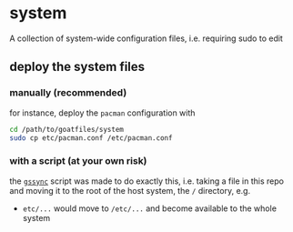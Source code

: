 # system
A collection of system-wide configuration files, i.e. requiring sudo to edit

## deploy the system files
### manually (recommended)
for instance, deploy the `pacman` configuration with
```bash
cd /path/to/goatfiles/system
sudo cp etc/pacman.conf /etc/pacman.conf
```

### with a script (at your own risk)
the [`gssync`](https://github.com/goatfiles/scripts/blob/main/scripts/gssync)
script was made to do exactly this, i.e. taking a file in this repo and moving it
to the root of the host system, the `/` directory, e.g.
- `etc/...` would move to `/etc/...` and become available to the whole system

